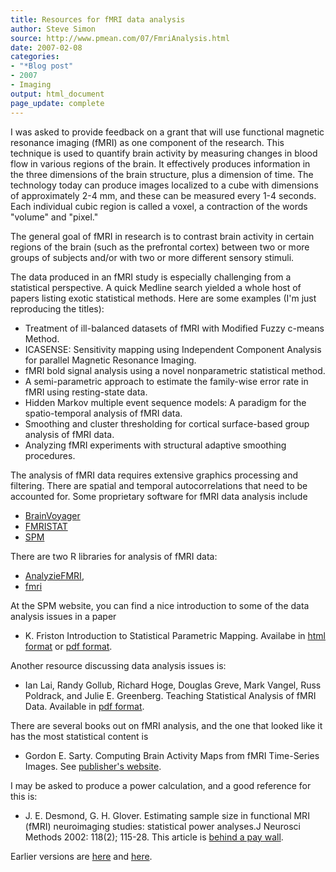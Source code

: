 ```yaml
---
title: Resources for fMRI data analysis
author: Steve Simon
source: http://www.pmean.com/07/FmriAnalysis.html
date: 2007-02-08
categories:
- "*Blog post"
- 2007
- Imaging 
output: html_document
page_update: complete
---
```


I was asked to provide feedback on a grant that will use functional magnetic resonance imaging (fMRI) as one component of the research. This technique is used to quantify brain activity by measuring changes in blood flow in various regions of the brain. It effectively produces information in the three dimensions of the brain structure, plus a dimension of time. The technology today can produce images localized to a cube with dimensions of approximately 2-4 mm, and these can be measured every 1-4 seconds. Each individual cubic region is called a voxel, a contraction of the words "volume" and "pixel."

The general goal of fMRI in research is to contrast brain activity in certain regions of the brain (such as the prefrontal cortex) between two or more groups of subjects and/or with two or more different sensory stimuli.

The data produced in an fMRI study is especially challenging from a statistical perspective. A quick Medline search yielded a whole host of papers listing exotic statistical methods. Here are some examples (I'm just reproducing the titles):

+ Treatment of ill-balanced datasets of fMRI with Modified Fuzzy c-means Method.
+ ICASENSE: Sensitivity mapping using Independent Component Analysis for parallel Magnetic Resonance Imaging.
+ fMRI bold signal analysis using a novel nonparametric statistical method.
+ A semi-parametric approach to estimate the family-wise error rate in fMRI using resting-state data.
+ Hidden Markov multiple event sequence models: A paradigm for the spatio-temporal analysis of fMRI data.
+ Smoothing and cluster thresholding for cortical surface-based group analysis of fMRI data.
+ Analyzing fMRI experiments with structural adaptive smoothing procedures.

The analysis of fMRI data requires extensive graphics processing and filtering. There are spatial and temporal autocorrelations that need to be accounted for. Some proprietary software for fMRI data analysis include

+ [BrainVoyager][bra1]
+ [FMRISTAT][fmr1]
+ [SPM][spm1]

There are two R libraries for analysis of fMRI data:

+ [AnalyzieFMRI][mic1],
+ [fmri][tab1]

At the SPM website, you can find a nice introduction to some of the data analysis issues in a paper 

+ K. Friston Introduction to Statistical Parametric Mapping. Availabe in [html format][fri1] or [pdf format][fri2].

Another resource discussing data analysis issues is:

+ Ian Lai, Randy Gollub, Richard Hoge, Douglas Greve, Mark Vangel, Russ Poldrack, and Julie E. Greenberg. Teaching Statistical Analysis of fMRI Data. Available in [pdf format][lai1].

There are several books out on fMRI analysis, and the one that looked like it has the most statistical content is

+ Gordon E. Sarty. Computing Brain Activity Maps from fMRI Time-Series Images. See [publisher's website][sar1].

I may be asked to produce a power calculation, and a good reference for this is:

+ J. E. Desmond, G. H. Glover. Estimating sample size in functional MRI (fMRI) neuroimaging studies: statistical power analyses.J Neurosci Methods 2002: 118(2); 115-28. This article is [behind a pay wall][des1].

[bra1]: http://www.brainvoyager.com/BrainVoyager.htm
[des1]: https://www.sciencedirect.com/science/article/abs/pii/S0165027002001218
[fmr1]: http://www.math.mcgill.ca/keith/fmristat/
[fri1]: https://www.fil.ion.ucl.ac.uk/spm/doc/intro/
[fri2]: https://www.fil.ion.ucl.ac.uk/spm/doc/intro/intro.pdf
[lai1]: https://peer.asee.org/teaching-statistical-analysis-of-fmri-data.pdf
[mic1]: https://cran.r-project.org/package=AnalyzeFMRI
[sar1]: https://www.cambridge.org/core/books/computing-brain-activity-maps-from-fmri-timeseries-images/82708BFB80619475D4B2BE1912F5F13B
[spm1]: http://www.fil.ion.ucl.ac.uk/spm/
[tab1]: https://cran.r-project.org/package=fmri

Earlier versions are [here][sim1] and [here][sim2].

[sim1]: http://www.pmean.com/07/FmriAnalysis.html
[sim2]: http://new.pmean.com/fmri-analysis/
